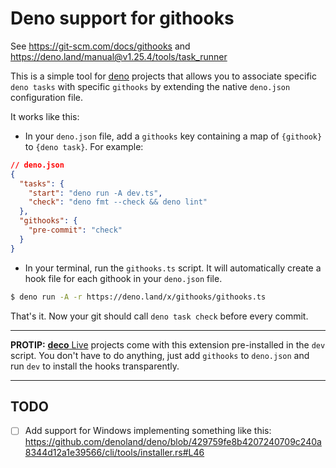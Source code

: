 # Deno support for githooks

See https://git-scm.com/docs/githooks and
https://deno.land/manual@v1.25.4/tools/task_runner

This is a simple tool for [deno](https://deno.land) projects that allows you to
associate specific `deno tasks` with specific `githooks` by extending the native
`deno.json` configuration file.

It works like this:

- In your `deno.json` file, add a `githooks` key containing a map of `{githook}`
  to `{deno task}`. For example:

```json
// deno.json
{
  "tasks": {
    "start": "deno run -A dev.ts",
    "check": "deno fmt --check && deno lint"
  },
  "githooks": {
    "pre-commit": "check"
  }
}
```

- In your terminal, run the `githooks.ts` script. It will automatically create a
  hook file for each githook in your `deno.json` file.

```bash
$ deno run -A -r https://deno.land/x/githooks/githooks.ts
```

That's it. Now your git should call `deno task check` before every commit.

---

**PROTIP:** [**deco** Live](https://github.com/deco-cx/live.ts) projects come with
this extension pre-installed in the `dev` script. You don't have to do anything,
just add `githooks` to `deno.json` and run `dev` to install the hooks
transparently.

---

## TODO

- [ ] Add support for Windows implementing something like this:
      https://github.com/denoland/deno/blob/429759fe8b4207240709c240a8344d12a1e39566/cli/tools/installer.rs#L46

